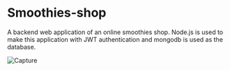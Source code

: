 # Smoothies-shop


A backend web application of an online smoothies shop. Node.js is used to make this application with JWT authentication and mongodb is used as the database.


![Capture](https://user-images.githubusercontent.com/80109424/193744054-efe8040e-c80b-46bd-a81b-32d2c73883a8.JPG)

